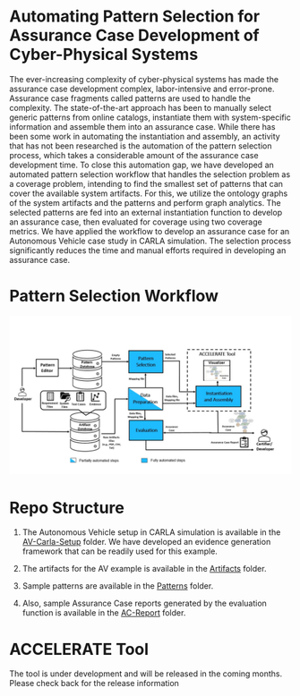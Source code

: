 # Automating Pattern Selection for Assurance Case Development of Cyber-Physical Systems

The ever-increasing complexity of cyber-physical systems has made the assurance case development complex, labor-intensive and error-prone. Assurance case fragments called patterns are used to handle the complexity. The state-of-the-art approach has been to manually select generic patterns from online catalogs, instantiate them with system-specific information and assemble them into an assurance case. While there has been some work in automating the instantiation and assembly, an activity that has not been researched is the automation of the pattern selection process, which takes a considerable amount of the assurance case development time. To close this automation gap, we have developed an automated pattern selection workflow that handles the selection problem as a coverage problem, intending to find the smallest set of patterns that can cover the available system artifacts. For this, we utilize the ontology graphs of the system artifacts and the patterns and perform graph analytics. The selected patterns are fed into an external instantiation function to develop an assurance case, then evaluated for coverage using two coverage metrics. We have applied the workflow to develop an assurance case for an Autonomous Vehicle case study in CARLA simulation. The selection process significantly reduces the time and manual efforts required in developing an assurance case.

# Pattern Selection Workflow

<p align="center">
  <img src="images/workflow.jpg" />
</p>

# Repo Structure

1. The Autonomous Vehicle setup in CARLA simulation is available in the [AV-Carla-Setup](https://github.com/scope-lab-vu/AV-Assurance/tree/main/AV-Carla-Setup) folder. We have developed an evidence generation framework that can be readily used for this example. 

2. The artifacts for the AV example is available in the [Artifacts](https://github.com/scope-lab-vu/AV-Assurance/tree/main/Artifacts) folder. 

3. Sample patterns are available in the [Patterns](https://github.com/scope-lab-vu/AV-Assurance/tree/main/Patterns) folder.

3. Also, sample Assurance Case reports generated by the evaluation function is available in the [AC-Report](https://github.com/scope-lab-vu/AV-Assurance/tree/main/AC-Report) folder.

# ACCELERATE Tool

The tool is under development and will be released in the coming months. Please check back for the release information

